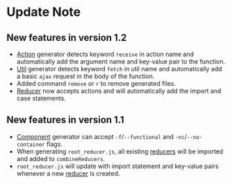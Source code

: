 # Update Note

## New features in version 1.2

- [Action](action.md) generator detects keyword `receive` in action name and automatically add the argument name and key-value pair to the function.
- [Util](util.md) generator detects keyword `fetch` in util name and automatically add a basic `ajax` request in the body of the function.
- Added command `remove` or `r` to remove generated files.
- [Reducer](reducer.md) now accepts actions and will automatically add the import and case statements.

## New features in version 1.1

- [Component](component.md) generator can accept `-f`/`--functional` and `-nc`/`--no-container` flags.
- When generating `root_reducer.js`, all existing [reducers](reducer.md) will be imported and added to `combineReducers`.
- `root_reducer.js` will update with import statement and key-value pairs whenever a new [reducer](reducer.md) is created.
